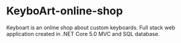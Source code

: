 # KeyboArt-online-shop
Keyboart is an online shop about custom keyboards. Full stack web application created in .NET Core 5.0 MVC and SQL database.
